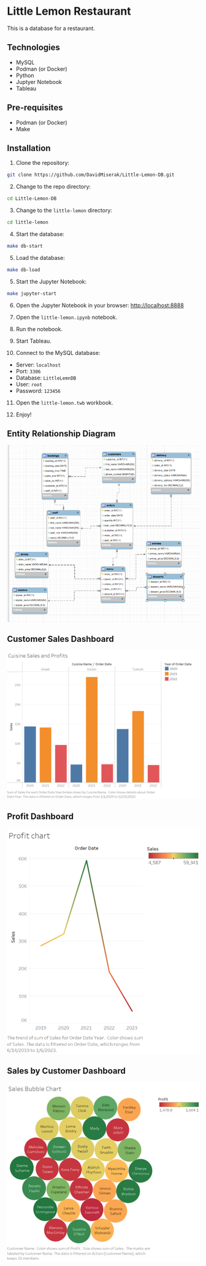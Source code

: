 Little Lemon Restaurant
=======================

This is a database for a restaurant.

## Technologies

- MySQL
- Podman (or Docker)
- Python
- Juptyer Notebook
- Tableau

## Pre-requisites

- Podman (or Docker)
- Make

## Installation

1. Clone the repository:
```bash
git clone https://github.com/DavidMiserak/Little-Lemon-DB.git
```

2. Change to the repo directory:
```bash
cd Little-Lemon-DB
```

3. Change to the `little-lemon` directory:
```bash
cd little-lemon
```

4. Start the database:
```bash
make db-start
```

5. Load the database:
```bash
make db-load
```

5. Start the Jupyter Notebook:
```bash
make jupyter-start
```

6. Open the Jupyter Notebook in your browser:
[http://localhost:8888](http://localhost:8888)

7. Open the `little-lemon.ipynb` notebook.

8. Run the notebook.

9. Start Tableau.

10. Connect to the MySQL database:
- Server: `localhost`
- Port: `3306`
- Database: `LittleLemnDB`
- User: `root`
- Password: `123456`

11. Open the `little-lemon.twb` workbook.

12. Enjoy!

## Entity Relationship Diagram

![ERD](img/LittleLemonDM.png)

## Customer Sales Dashboard

![Customer Sales Dashboard](img/M3E2T1-customer_sales.png)

## Profit Dashboard

![Profit Dashboard](img/M3E2T2-profit_chart.png)

## Sales by Customer Dashboard

![Sales by Customer Dashboard](img/M3E2T3-sales_bubble_chart.png)
